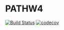 # PATHW4 
[![Build Status](https://app.travis-ci.com/2093976-Vikram-Pillarisetty/PATHW4.svg?branch=master)](https://app.travis-ci.com/2093976-Vikram-Pillarisetty/PATHW4)
[![codecov](https://codecov.io/gh/2093976-Vikram-Pillarisetty/PATHW4/branch/master/graph/badge.svg?token=VJ0FGDKSCV)](https://codecov.io/gh/2093976-Vikram-Pillarisetty/PATHW4)
